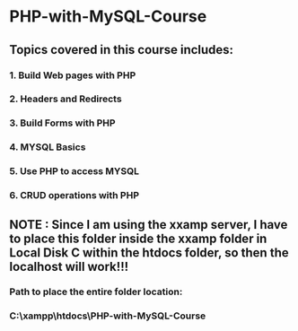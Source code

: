 # PHP-with-MySQL-Course

## Topics covered in this course includes:
### 1. Build Web pages with PHP
### 2. Headers and Redirects
### 3. Build Forms with PHP
### 4. MYSQL Basics
### 5. Use PHP to access MYSQL
### 6. CRUD operations with PHP
 
## NOTE : Since I am using the xxamp server, I have to place this folder inside the xxamp folder in Local Disk C within the htdocs folder, so then the localhost will work!!!

### Path to place the entire folder location:
### **C:\xampp\htdocs\PHP-with-MySQL-Course**

 
